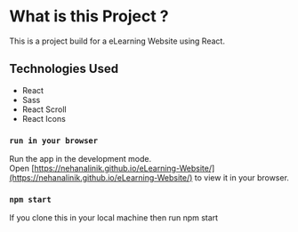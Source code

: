 # What is this Project ?

This is a project build for a eLearning Website using React.

## Technologies Used

- React
- Sass
- React Scroll
- React Icons

### `run in your browser`

Run the app in the development mode.\
Open [https://nehanalinik.github.io/eLearning-Website/](https://nehanalinik.github.io/eLearning-Website/) to view it in your browser.

### `npm start`

If you clone this in your local machine then run npm start
